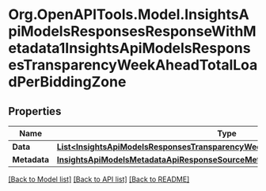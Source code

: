 # Org.OpenAPITools.Model.InsightsApiModelsResponsesResponseWithMetadata1InsightsApiModelsResponsesTransparencyWeekAheadTotalLoadPerBiddingZone

## Properties

Name | Type | Description | Notes
------------ | ------------- | ------------- | -------------
**Data** | [**List&lt;InsightsApiModelsResponsesTransparencyWeekAheadTotalLoadPerBiddingZone&gt;**](InsightsApiModelsResponsesTransparencyWeekAheadTotalLoadPerBiddingZone.md) |  | [optional] 
**Metadata** | [**InsightsApiModelsMetadataApiResponseSourceMetadata**](InsightsApiModelsMetadataApiResponseSourceMetadata.md) |  | [optional] 

[[Back to Model list]](../README.md#documentation-for-models) [[Back to API list]](../README.md#documentation-for-api-endpoints) [[Back to README]](../README.md)

